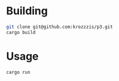 # Building

```bash
git clone git@github.com:krozzzis/p3.git
cargo build
```

# Usage

```bash
cargo run
```
